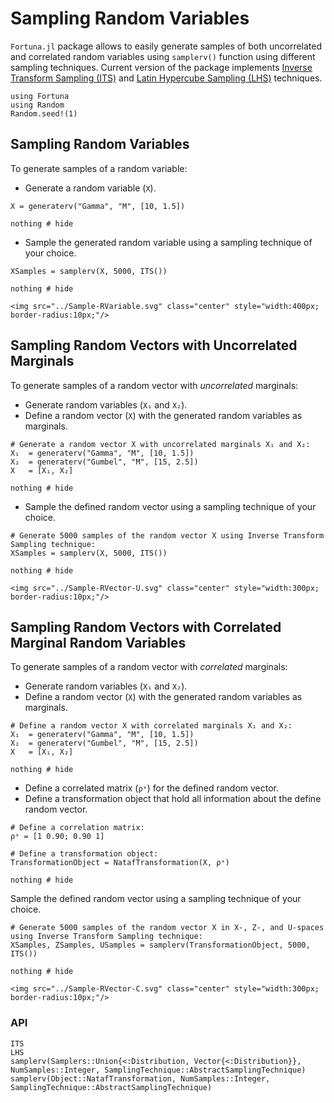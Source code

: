 # Sampling Random Variables

`Fortuna.jl` package allows to easily generate samples of both uncorrelated and correlated random variables using `samplerv()` function using different sampling techniques. Current version of the package implements [Inverse Transform Sampling (ITS)](https://en.wikipedia.org/wiki/Inverse_transform_sampling) and [Latin Hypercube Sampling (LHS)](https://en.wikipedia.org/wiki/Latin_hypercube_sampling) techniques.

```@setup 1
using Fortuna
using Random
Random.seed!(1)
```

## Sampling Random Variables

To generate samples of a random variable:

- Generate a random variable (`X`).

```@example 1
X = generaterv("Gamma", "M", [10, 1.5])

nothing # hide
```

- Sample the generated random variable using a sampling technique of your choice.

```@example 1
XSamples = samplerv(X, 5000, ITS())

nothing # hide
```

```@raw html
<img src="../Sample-RVariable.svg" class="center" style="width:400px; border-radius:10px;"/>
```

## Sampling Random Vectors with Uncorrelated Marginals

To generate samples of a random vector with *uncorrelated* marginals:

- Generate random variables (`X₁` and `X₂`).
- Define a random vector (`X`) with the generated random variables as marginals.

```@example 1
# Generate a random vector X with uncorrelated marginals X₁ and X₂:
X₁  = generaterv("Gamma", "M", [10, 1.5])
X₂  = generaterv("Gumbel", "M", [15, 2.5])
X   = [X₁, X₂]

nothing # hide
```

- Sample the defined random vector using a sampling technique of your choice.

```@example 1
# Generate 5000 samples of the random vector X using Inverse Transform Sampling technique:
XSamples = samplerv(X, 5000, ITS())

nothing # hide
```

```@raw html
<img src="../Sample-RVector-U.svg" class="center" style="width:300px; border-radius:10px;"/>
```

## Sampling Random Vectors with Correlated Marginal Random Variables

To generate samples of a random vector with *correlated* marginals:

- Generate random variables (`X₁` and `X₂`).
- Define a random vector (`X`) with the generated random variables as marginals.

```@example 1
# Define a random vector X with correlated marginals X₁ and X₂:
X₁  = generaterv("Gamma", "M", [10, 1.5])
X₂  = generaterv("Gumbel", "M", [15, 2.5])
X   = [X₁, X₂]

nothing # hide
```

- Define a correlated matrix (`ρˣ`) for the defined random vector.
- Define a transformation object that hold all information about the define random vector.

```@example 1
# Define a correlation matrix:
ρˣ = [1 0.90; 0.90 1]

# Define a transformation object:
TransformationObject = NatafTransformation(X, ρˣ)

nothing # hide
```

Sample the defined random vector using a sampling technique of your choice.

```@example 1
# Generate 5000 samples of the random vector X in X-, Z-, and U-spaces using Inverse Transform Sampling technique:
XSamples, ZSamples, USamples = samplerv(TransformationObject, 5000, ITS())

nothing # hide
```

```@raw html
<img src="../Sample-RVector-C.svg" class="center" style="width:300px; border-radius:10px;"/>
```

### API

```@docs
ITS
LHS
samplerv(Samplers::Union{<:Distribution, Vector{<:Distribution}}, NumSamples::Integer, SamplingTechnique::AbstractSamplingTechnique)
samplerv(Object::NatafTransformation, NumSamples::Integer, SamplingTechnique::AbstractSamplingTechnique)
```